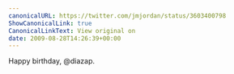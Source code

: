 ```yaml
---
canonicalURL: https://twitter.com/jmjordan/status/3603400798
ShowCanonicalLink: true
CanonicalLinkText: View original on
date: 2009-08-28T14:26:39+00:00
---
```

Happy birthday, @diazap.